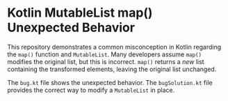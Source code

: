 # Kotlin MutableList map() Unexpected Behavior

This repository demonstrates a common misconception in Kotlin regarding the `map()` function and `MutableList`.  Many developers assume `map()` modifies the original list, but this is incorrect. `map()` returns a *new* list containing the transformed elements, leaving the original list unchanged.

The `bug.kt` file shows the unexpected behavior. The `bugSolution.kt` file provides the correct way to modify a `MutableList` in place.